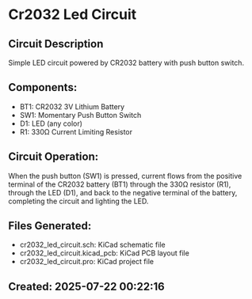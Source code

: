 # Cr2032 Led Circuit

## Circuit Description
Simple LED circuit powered by CR2032 battery with push button switch.

## Components:
- BT1: CR2032 3V Lithium Battery
- SW1: Momentary Push Button Switch  
- D1: LED (any color)
- R1: 330Ω Current Limiting Resistor

## Circuit Operation:
When the push button (SW1) is pressed, current flows from the positive terminal of the CR2032 battery (BT1) through the 330Ω resistor (R1), through the LED (D1), and back to the negative terminal of the battery, completing the circuit and lighting the LED.

## Files Generated:
- cr2032_led_circuit.sch: KiCad schematic file
- cr2032_led_circuit.kicad_pcb: KiCad PCB layout file  
- cr2032_led_circuit.pro: KiCad project file

## Created: 2025-07-22 00:22:16
